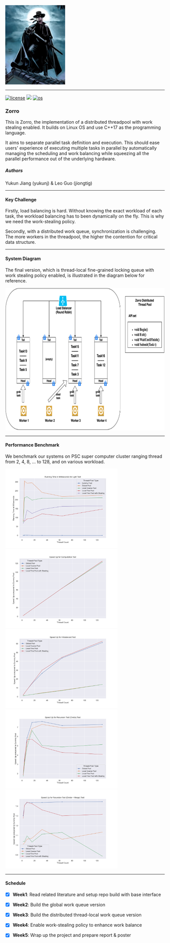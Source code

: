 <img src="img/zorro.png" alt="Zorro Logo" height="250">


-----------------
<a href="https://github.com/YukunJ/Zorro/blob/main/LICENSE"><img src="https://badgen.net/github/license/YukunJ/Zorro?color=yellow" alt="license"></a>
<a href="https://github.com/YukunJ/Zorro"><img src="https://img.shields.io/badge/Language-C++-red.svg"></a>
<a href="https://github.com/YukunJ/Zorro"><img src="https://badgen.net/badge/OS Support/Linux/cyan?list=1" alt="os"></a>


### Zorro
This is Zorro, the implementation of a distributed threadpool with work stealing enabled. It builds on Linux OS and use C++17 as the programming language.

It aims to separate parallel task definition and execution. This should ease users' experience of executing multiple tasks in parallel by automatically managing the scheduling and work balancing while squeezing all the parallel performance out of the underlying hardware.

##### Authors
Yukun Jiang (yukunj) & Leo Guo (jiongtig)

---

#### Key Challenge

Firstly, load balancing is hard. Without knowing the exact workload of each task, the workload balancing has to been dynamically on the fly. This is why we need the work-stealing policy.

Secondly, with a distributed work queue, synchronization is challenging. The more workers in the threadpool, the higher the contention for critical data structure.

--- 

#### System Diagram

The final version, which is thread-local fine-grained locking queue with work stealing policy enabled, is illustrated in the diagram below for reference.

<img src="img/system.png" alt="System Architecture" height="450">

---

#### Performance Benchmark
We benchmark our systems on PSC super computer cluster ranging thread from 2, 4, 8, ... to 128, and on various workload.

<img src="img/light_task.png" alt="System Architecture" height="250">
<img src="img/computation_task.png" alt="System Architecture" height="250">
<img src="img/imbalanced_task.png" alt="System Architecture" height="250">
<img src="img/quick_task.png" alt="System Architecture" height="250">
<img src="img/merge_task.png" alt="System Architecture" height="250">


---

#### Schedule

+ [x] **Week1**: Read related literature and setup repo build with base interface
+ [x] **Week2**: Build the global work queue version
+ [x] **Week3**: Build the distributed thread-local work queue version
+ [x] **Week4**: Enable work-stealing policy to enhance work balance
+ [x] **Week5**: Wrap up the project and prepare report & poster




